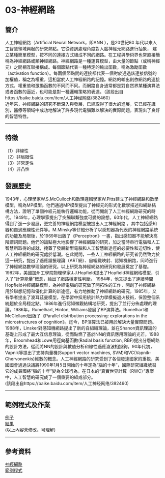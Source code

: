 03-神經網路
====
簡介
----
人工神經網路（Artificial Neural Network，即ANN ），是20世紀80 年代以來人工智慧領域興起的研究熱點。它從資訊處理角度對人腦神經元網路進行抽象， 建立某種簡單模型，按不同的連接方式組成不同的網路。在工程與學術界也常直接簡稱為神經網路或類神經網路。神經網路是一種運算模型，由大量的節點（或稱神經元）之間相互聯接構成。每個節點代表一種特定的輸出函數，稱為激勵函數（activation function）。每兩個節點間的連接都代表一個對於通過該連接信號的加權值，稱之為權重，這相當於人工神經網路的記憶。網路的輸出則依網路的連接方式，權重值和激勵函數的不同而不同。而網路自身通常都是對自然界某種演算法或者函數的逼近，也可能是對一種邏輯策略的表達。（該段出自https://baike.baidu.com/item/人工神经网络/382460）<br>
近年來，神經網路的研究不斷深入與發展，已經取得了很大的進展，它已經在識別，醫療等領域中成功地解決了許多現代電腦難以解決的實際問題，表現出了良好的智慧特性。<br>
******
特徵
-----
（1）非線性 <br>
（2）非局限性 <br>
（3）非常定性 <br>
（4）非凸性 <br>
 
發展歷史
-----
1943年，心理學家W.S.McCulloch和數理邏輯學家W.Pitts建立了神經網路和數學模型，稱為MP模型。他們通過MP模型提出了神經元的形式化數學描述和網路結構方法，證明了單個神經元能執行邏輯功能，從而開創了人工神經網路研究的時代。1949年，心理學家提出了突觸聯繫強度可變的設想。60年代，人工神經網路得到了進一步發展，更完善的神經網路模型被提出人工神經網路 ，其中包括感知器和自適應線性元件等。M.Minsky等仔細分析了以感知器為代表的神經網路系統的功能及局限後，於1969年出版了《Perceptron》一書，指出感知器不能解決高階謂詞問題。他們的論點極大地影響了神經網路的研究，加之當時串行電腦和人工智慧所取得的成就，掩蓋了發展新型電腦和人工智慧新途徑的必要性和迫切性，使人工神經網路的研究處於低潮。在此期間，一些人工神經網路的研究者仍然致力於這一研究，提出了適應諧振理論（ART網）、自組織映射、認知機網路，同時進行了神經網路數學理論的研究。以上研究為神經網路的研究和發展奠定了基礎。1982年，美國加州工學院物理學家J.J.Hopfield提出了Hopfield神經網格模型，引入了“計算能量”概念，給出了網路穩定性判斷。 1984年，他又提出了連續時間Hopfield神經網路模型，為神經電腦的研究做了開拓性的工作，開創了神經網路用於聯想記憶和優化計算的新途徑，有力地推動了神經網路的研究，1985年，又有學者提出了波耳茲曼模型，在學習中採用統計熱力學模擬退火技術，保證整個系統趨於全局穩定點。1986年進行認知微觀結構地研究，提出了並行分佈處理的理論。1986年，Rumelhart, Hinton, Williams發展了BP演算法。Rumelhart和McClelland出版了《Parallel distribution processing: explorations in the microstructures of cognition》。迄今，BP演算法已被用於解決大量實際問題。1988年，Linsker對感知機網路提出了新的自組織理論，並在Shanon資訊理論的基礎上形成了最大互信息理論，從而點燃了基於NN的資訊應用理論的光芒。1988年，Broomhead和Lowe用徑向基函數(Radial basis function, RBF)提出分層網路的設計方法，從而將NN的設計與數值分析和線性適應濾波相掛鉤。90年代初，Vapnik等提出了支持向量機(Support vector machines, SVM)和VC(Vapnik-Chervonenkis)維數的概念。人工神經網路的研究受到了各個發達國家的重視，美國國會通過決議將1990年1月5日開始的十年定為“腦的十年”，國際研究組織號召它的成員國將“腦的十年”變為全球行為。在日本的“真實世界計算（RWC）”專案中，人工智慧的研究成了一個重要的組成部分。<br>
(該段出自https://baike.baidu.com/item/人工神经网络/382460)<br>
*******
範例程式及作業
-----
[例子](https://github.com/623538278/ai108b/blob/master/神经网路范例)<br>
[結果](https://github.com/623538278/ai108b/blob/master/神经网路结果)<br>
(以上內容未修改，可理解)<br>
*******
參考資料
-----
[神經網路](https://baike.baidu.com/item/人工神经网络/382460)<br>
[範例程式](https://github.com/ccccourse/ai/tree/master/python/03-neuralnet)<br>
